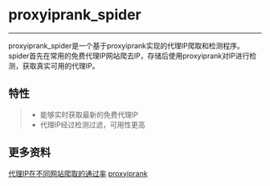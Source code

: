 # proxyiprank_spider

---
proxyiprank_spider是一个基于proxyiprank实现的代理IP爬取和检测程序。
spider首先在常用的免费代理IP网站爬去IP，存储后使用proxyiprank对IP进行检测，获取真实可用的代理IP。

## 特性
>* 能够实时获取最新的免费代理IP
>* 代理IP经过检测过滤，可用性更高

## 更多资料
[代理IP在不同网站爬取的通过率](http://data.chengxuyuanfei.com/proxyips_availability)
[proxyiprank](http://data.chengxuyuanfei.com/proxyiprank)
